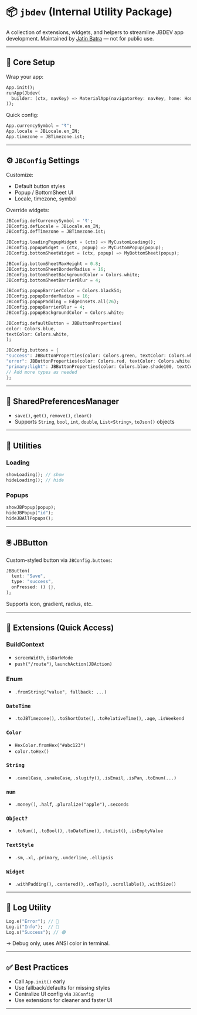 
# 📦 `jbdev` (Internal Utility Package)

A collection of extensions, widgets, and helpers to streamline JBDEV app development.
Maintained by [Jatin Batra](https://jbdev.in) — not for public use.

---

## 🔧 Core Setup

Wrap your app:

```dart
App.init();
runApp(Jbdev(
  builder: (ctx, navKey) => MaterialApp(navigatorKey: navKey, home: HomePage()),
));
```

Quick config:

```dart
App.currencySymbol = "₹";
App.locale = JBLocale.en_IN;
App.timezone = JBTimezone.ist;
```

---

## ⚙️ `JBConfig` Settings

Customize:

* Default button styles
* Popup / BottomSheet UI
* Locale, timezone, symbol

Override widgets:

```dart
JBConfig.defCurrencySymbol = '₹';
JBConfig.defLocale = JBLocale.en_IN;
JBConfig.defTimezone = JBTimezone.ist;

JBConfig.loadingPopupWidget = (ctx) => MyCustomLoading();
JBConfig.popupWidget = (ctx, popup) => MyCustomPopup(popup);
JBConfig.bottomSheetWidget = (ctx, popup) => MyBottomSheet(popup);

JBConfig.bottomSheetMaxHeight = 0.8;
JBConfig.bottomSheetBorderRadius = 16;
JBConfig.bottomSheetBackgroundColor = Colors.white;
JBConfig.bottomSheetBarrierBlur = 4;

JBConfig.popupBarrierColor = Colors.black54;
JBConfig.popupBorderRadius = 16;
JBConfig.popupPadding = EdgeInsets.all(26);
JBConfig.popupBarrierBlur = 4;
JBConfig.popupBackgroundColor = Colors.white;

JBConfig.defaultButton = JBButtonProperties(
color: Colors.blue,
textColor: Colors.white,
);

JBConfig.buttons = {
"success": JBButtonProperties(color: Colors.green, textColor: Colors.white),
"error": JBButtonProperties(color: Colors.red, textColor: Colors.white),
"primary:light": JBButtonProperties(color: Colors.blue.shade100, textColor: Colors.black),
// Add more types as needed
};

```

---

## 📲 SharedPreferencesManager

* `save()`, `get()`, `remove()`, `clear()`
* Supports `String`, `bool`, `int`, `double`, `List<String>`, `toJson()` objects

---

## 🔄 Utilities

### Loading

```dart
showLoading(); // show
hideLoading(); // hide
```

### Popups

```dart
showJBPopup(popup);
hideJBPopup("id");
hideJBAllPopups();
```

---

## 🖲 JBButton

Custom-styled button via `JBConfig.buttons`:

```dart
JBButton(
  text: "Save",
  type: "success",
  onPressed: () {},
);
```

Supports icon, gradient, radius, etc.

---

## 🧠 Extensions (Quick Access)

### BuildContext

* `screenWidth`, `isDarkMode`
* `push("/route")`, `launchAction(JBAction)`

### Enum

* `.fromString("value", fallback: ...)`

### `DateTime`

* `.toJBTimezone()`, `.toShortDate()`, `.toRelativeTime()`, `.age`, `.isWeekend`

### `Color`

* `HexColor.fromHex("#abc123")`
* `color.toHex()`

### `String`

* `.camelCase`, `.snakeCase`, `.slugify()`, `.isEmail`, `.isPan`, `.toEnum(...)`

### `num`

* `.money()`, `.half`, `.pluralize("apple")`, `.seconds`

### `Object?`

* `.toNum()`, `.toBool()`, `.toDateTime()`, `.toList()`, `.isEmptyValue`

### `TextStyle`

* `.sm`, `.xl`, `.primary`, `.underline`, `.ellipsis`

### `Widget`

* `.withPadding()`, `.centered()`, `.onTap()`, `.scrollable()`, `.withSize()`

---

## 📝 Log Utility

```dart
Log.e("Error"); // 🔴
Log.i("Info");  // 🔵
Log.s("Success"); // 🟢
```

→ Debug only, uses ANSI color in terminal.

---

## ✅ Best Practices

* Call `App.init()` early
* Use fallback/defaults for missing styles
* Centralize UI config via `JBConfig`
* Use extensions for cleaner and faster UI

---
